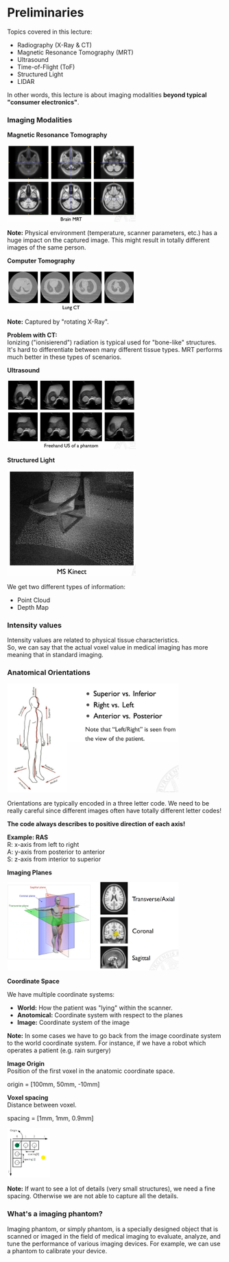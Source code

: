 # Preliminaries

Topics covered in this lecture:

- Radiography (X-Ray & CT)
- Magnetic Resonance Tomography (MRT)
- Ultrasound
- Time-of-Flight (ToF)
- Structured Light
- LIDAR

In other words, this lecture is about imaging modalities __beyond typical "consumer electronics"__.

### Imaging Modalities

**Magnetic Resonance Tomography**

<img src="images/preliminaries/mri_example.png" width="300"/>

__Note:__ Physical environment (temperature, scanner parameters, etc.) has a huge impact on the captured image. This might result in totally different images of the same person.

**Computer Tomography**

<img src="images/preliminaries/ct_example.png" width="300"/>

__Note:__ Captured by "rotating X-Ray".

**Problem with CT:**  
Ionizing ("ionisierend") radiation is typical used for "bone-like" structures. It's hard to differentiate between many different tissue types. MRT performs much better in these types of scenarios.

**Ultrasound**

<img src="images/preliminaries/ultrasound_example.png" width="300"/>

**Structured Light**

<img src="images/preliminaries/structured_light_example.png" width="300"/>

We get two different types of information:   
- Point Cloud  
- Depth Map


### Intensity values

Intensity values are related to physical tissue characteristics.  
So, we can say that the actual voxel value in medical imaging has more meaning that in standard imaging.

### Anatomical Orientations

<img src="images/preliminaries/orientation_definition.png" width="400"/>

Orientations are typically encoded in a three letter code. We need to be really careful since different images often have totally different letter codes!

**The code always describes to positive direction of each axis!**  

**Example: RAS**  
R: x-axis from left to right  
A: y-axis from posterior to anterior  
S: z-axis from interior to superior  

**Imaging Planes**  
  
<img src="images/preliminaries/anatomy.png" width="400"/>

**Coordinate Space**

We have multiple coordinate systems:

- **World:** How the patient was "lying" within the scanner.
- **Anotomical:** Coordinate system with respect to the planes
- **Image:** Coordinate system of the image

**Note:** In some cases we have to go back from the image coordinate system to the world coordinate system. For instance, if we have a robot which operates a patient (e.g. rain surgery)

**Image Origin**  
Position of the first voxel in the anatomic coordinate space.

origin = [100mm, 50mm, -10mm]

**Voxel spacing**  
Distance between voxel.

spacing = [1mm, 1mm, 0.9mm]

<img src="images/preliminaries/spacing_example.png" width="100"/>

**Note:** If want to see a lot of details (very small structures), we need a fine spacing. Otherwise we are not able to capture all the details.


### What's a imaging phantom?
Imaging phantom, or simply phantom, is a specially designed object that is scanned or imaged in the field of medical imaging to evaluate, analyze, and tune the performance of various imaging devices. For example, we can use a phantom to calibrate your device.


